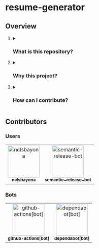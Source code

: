 <h1>resume-generator</h1>
<h2>Overview</h2>

<ol>
  <li>
    <details name="info">
      <summary>
        <h3>What is this repository?</h3>
      </summary>
      <span>This is a resume generator made using Go.</span>
      <hr />
    </details>
  </li>

  <li>
    <details name="reason">
      <summary>
        <h3>Why this project?</h3>
      </summary>
      <p>I know there exist a lot of resume generators online made using different strategies, languages, formats, colors and so on. However I recently found myself struggling to find a resume generator I could completely personalize the way I wanted to do I decided to build one.
Also I think Go can be a good tool to use in this case since it has native support for templating (At first I was hesitant to use the native libraries because I wanted to use something I had already worked with (Note I'm talking about the Mustache templating engine) but I think not having external dependencies is always a good idea (I know I use other external dependencies already but still I want to keep the number as minimal as possible) ) so I said <i>Why not?</i></p>
      <hr />
    </details>
  </li>

  <li>
    <details name="contributing">
      <summary>
        <h3>How can I contribute?</h3>
      </summary>
      <p>If you want to contribute to this project, I would really appreciate that. Remember you don't necessarily need to code to contribute, you can test the application in a more professional way that what I do, you can add documentation for the usage of the application or even only talking about features that could be important in the project is a great way to contribute. I really value contributors so I include them in this README file.</p>
      <hr />
    </details>
  </li>
</ol>


<h2>Contributors</h2>
<h3>Users</h3>
<!-- readme: contributors,collaborators -start -->
<table>
	<tbody>
		<tr>
            <td align="center">
                <a href="https://github.com/nclsbayona">
                    <img src="https://avatars.githubusercontent.com/u/59931437?v=4" width="100;" alt="nclsbayona"/>
                    <br />
                    <sub><b>nclsbayona</b></sub>
                </a>
            </td>
            <td align="center">
                <a href="https://github.com/semantic-release-bot">
                    <img src="https://avatars.githubusercontent.com/u/32174276?v=4" width="100;" alt="semantic-release-bot"/>
                    <br />
                    <sub><b>semantic-release-bot</b></sub>
                </a>
            </td>
		</tr>
	<tbody>
</table>
<!-- readme: contributors,collaborators -end -->

<h3>Bots</h3>
<!-- readme: bots -start -->
<table>
	<tbody>
		<tr>
            <td align="center">
                <a href="https://github.com/github-actions[bot]">
                    <img src="https://avatars.githubusercontent.com/in/15368?v=4" width="100;" alt="github-actions[bot]"/>
                    <br />
                    <sub><b>github-actions[bot]</b></sub>
                </a>
            </td>
            <td align="center">
                <a href="https://github.com/dependabot[bot]">
                    <img src="https://avatars.githubusercontent.com/in/29110?v=4" width="100;" alt="dependabot[bot]"/>
                    <br />
                    <sub><b>dependabot[bot]</b></sub>
                </a>
            </td>
		</tr>
	<tbody>
</table>
<!-- readme: bots -end -->